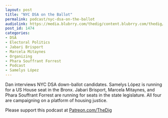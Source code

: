 ```yaml
---
layout: post
title: "NYC DSA on the Ballot"
permalink: podcast/nyc-dsa-on-the-ballot
audiolink: https://media.blubrry.com/thedig/content.blubrry.com/thedig/The_Dig-EP_246-NYC-DSA.mp3
post_id: 1474
categories: 
- DSA
- Electoral Politics
- Jabari Brisport
- Marcela Mitaynes
- Organizing
- Phara Souffrant Forrest
- Podcast
- Samelys López
---
```


Dan interviews NYC DSA down-ballot candidates. Samelys López is running for a US House seat in the Bronx. Jabari Brisport, Marcela Mitaynes, and Phara Souffrant Forrest are running for seats in the state legislature. All four are campaigning on a platform of housing justice.

Please support this podcast at 
[Patreon.com/TheDig](http://Patreon.com/TheDig)
